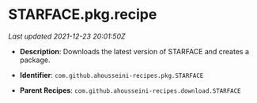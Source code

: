 # STARFACE.pkg.recipe

_Last updated 2021-12-23 20:01:50Z_

- **Description**: Downloads the latest version of STARFACE and creates a package.

- **Identifier**: `com.github.ahousseini-recipes.pkg.STARFACE`

- **Parent Recipes**: `com.github.ahousseini-recipes.download.STARFACE`
